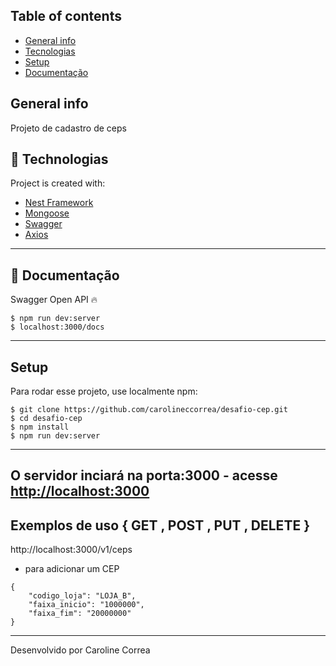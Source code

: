 ## Table of contents
* [General info](#general-info)
* [Tecnologias](#tecnologias)
* [Setup](#setup)
* [Documentação](#documentação)

## General info
Projeto de cadastro de ceps
	
## 🚀 Technologias
Project is created with: 
* [Nest Framework](https://nestjs.com)
* [Mongoose](https://mongoosejs.com)
* [Swagger](https://swagger.io)
* [Axios](https://github.com/axios/axios)
---

## 📰 Documentação
Swagger Open API 🔥

```
$ npm run dev:server
$ localhost:3000/docs
```
---

## Setup
Para rodar esse projeto, use localmente npm:

```
$ git clone https://github.com/carolineccorrea/desafio-cep.git
$ cd desafio-cep
$ npm install
$ npm run dev:server
```
---

## O servidor inciará na porta:3000 - acesse <http://localhost:3000> 

## Exemplos de uso { GET , POST , PUT , DELETE }
http://localhost:3000/v1/ceps

* para adicionar um CEP 

```
{
	"codigo_loja": "LOJA_B",
	"faixa_inicio": "1000000",
	"faixa_fim": "20000000"
}

```
---
Desenvolvido por Caroline Correa
